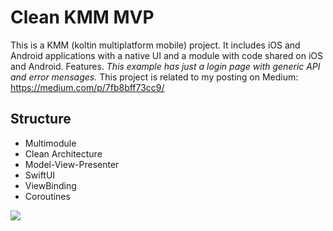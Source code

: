 # Clean KMM MVP
This is a KMM (koltin multiplatform mobile) project. It includes iOS and Android applications with a native UI and a module with code shared on iOS and Android.
Features. *This example has just a login page with generic API and error mensages.*
This project is related to my posting on Medium: https://medium.com/p/7fb8bff73cc9/ 

## Structure
- Multimodule
- Clean Architecture
- Model-View-Presenter
- SwiftUI
- ViewBinding
- Coroutines


![](https://cdn-images-1.medium.com/max/1600/1*Ijr-z0fnPwG1LlkG9tSlRw.png)
